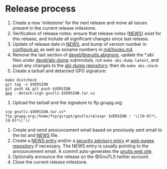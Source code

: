 # Release process

1. Create a new 'milestone' for the next release and move all issues
   present in the current release milestone.
1. Verification of release notes: ensure that release notes
   ([NEWS](NEWS)) exist for this release, and include all significant
   changes since last release.
1. Update of release date in [NEWS](NEWS), and bump of version number
   in [configure.ac](configure.ac) as well as soname numbers in
   [m4/hooks.m4](m4/hooks.m4).
1. Remove the last section of
   [devel/libgnutls.abignore](devel/libgnutls.abignore), update the
   *.abi files under [devel/abi-dump](devel/abi-dump) submodule, run
   `make abi-dump-latest`, and push any changes to the [abi-dump
   repository]; then do `make abi-check`
1. Create a tarball and detached GPG signature:
```console
make distcheck
git tag -s $VERSION
git push && git push $VERSION
gpg --detach-sign gnutls-$VERSION.tar.xz
```
1. Upload the tarball and the signature to ftp.gnupg.org:
```console
scp gnutls-$VERSION.tar.xz* ftp.gnupg.org:/home/ftp/gcrypt/gnutls/v$(expr $VERSION : '\([0-9]*\.[0-9]*\)')/
```
1. Create and send announcement email based on previously sent email
   to the list and [NEWS](NEWS) file.
1. Create a [NEWS entry] and/or a [security advisory entry] at
   [web-pages repository] if necessary. The NEWS entry is usually
   pointing to the announcement email. A commit auto-generates the
   [gnutls web site].
1. Optionally announce the release on the @GnuTLS twitter account.
1. Close the current release milestone.

[abi-dump repository]: https://gitlab.com/gnutls/abi-dump
[NEWS entry]: https://gitlab.com/gnutls/web-pages/-/tree/master/news-entries
[security advisory entry]: https://gitlab.com/gnutls/web-pages/-/tree/master/security-entries
[web-pages repository]: https://gitlab.com/gnutls/web-pages/
[gnutls web site]: https://gnutls.gitlab.io/web-pages/

